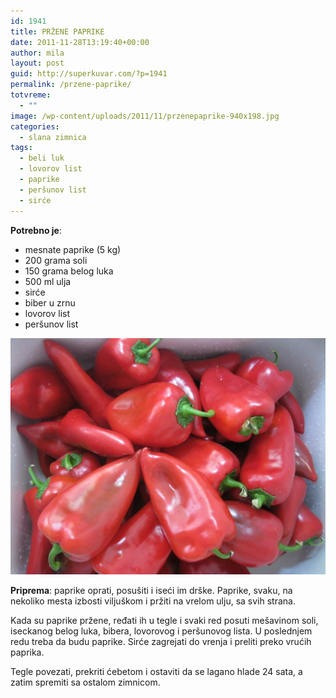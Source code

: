 ```yaml
---
id: 1941
title: PRŽENE PAPRIKE
date: 2011-11-28T13:19:40+00:00
author: mila
layout: post
guid: http://superkuvar.com/?p=1941
permalink: /przene-paprike/
totvreme:
  - ""
image: /wp-content/uploads/2011/11/przenepaprike-940x198.jpg
categories:
  - slana zimnica
tags:
  - beli luk
  - lovorov list
  - paprike
  - peršunov list
  - sirće
---
```

**Potrebno je**:

  * mesnate paprike (5 kg)
  * 200 grama soli
  * 150 grama belog luka
  * 500 ml ulja
  * sirće
  * biber u zrnu
  * lovorov list
  * peršunov list

![przenepaprike](/wp-content/uploads/2011/11/przenepaprike-1024x768.jpg)

**Priprema**: paprike oprati, posušiti i iseći im drške. Paprike, svaku, na nekoliko mesta izbosti viljuškom i pržiti na vrelom ulju, sa svih strana.

Kada su paprike pržene, ređati ih u tegle i svaki red posuti mešavinom soli, iseckanog belog luka, bibera, lovorovog i peršunovog lista. U poslednjem redu treba da budu paprike. Sirće zagrejati do vrenja i preliti preko vrućih paprika.

Tegle povezati, prekriti ćebetom i ostaviti da se lagano hlade 24 sata, a zatim spremiti sa ostalom zimnicom.